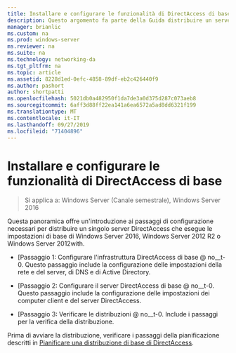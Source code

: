 ```yaml
---
title: Installare e configurare le funzionalità di DirectAccess di base
description: Questo argomento fa parte della Guida distribuire un server DirectAccess singolo usando la procedura guidata di Introduzione per Windows Server 2016
manager: brianlic
ms.custom: na
ms.prod: windows-server
ms.reviewer: na
ms.suite: na
ms.technology: networking-da
ms.tgt_pltfrm: na
ms.topic: article
ms.assetid: 8228d1ed-0efc-4858-89df-eb2c426440f9
ms.author: pashort
author: shortpatti
ms.openlocfilehash: 5021db0a482950f1da7de3a0d375d287c073aeb8
ms.sourcegitcommit: 6aff3d88ff22ea141a6ea6572a5ad8dd6321f199
ms.translationtype: MT
ms.contentlocale: it-IT
ms.lasthandoff: 09/27/2019
ms.locfileid: "71404896"
---
```

# <a name="install-and-configure-basic-directaccess"></a>Installare e configurare le funzionalità di DirectAccess di base

>Si applica a: Windows Server (Canale semestrale), Windows Server 2016

Questa panoramica offre un'introduzione ai passaggi di configurazione necessari per distribuire un singolo server DirectAccess che esegue le impostazioni di base di Windows Server 2016, Windows Server 2012 R2 o Windows Server 2012with.  
  
-   [Passaggio 1: Configurare l'infrastruttura DirectAccess di base @ no__t-0. Questo passaggio include la configurazione delle impostazioni della rete e del server, di DNS e di Active Directory.  
  
-   [Passaggio 2: Configurare il server DirectAccess di base @ no__t-0. Questo passaggio include la configurazione delle impostazioni dei computer client e del server DirectAccess.  
  
-   [Passaggio 3: Verificare le distribuzioni @ no__t-0. Include i passaggi per la verifica della distribuzione.  
  
Prima di avviare la distribuzione, verificare i passaggi della pianificazione descritti in [Pianificare una distribuzione di base di DirectAccess](Plan-a-Basic-DirectAccess-Deployment.md).  
  


